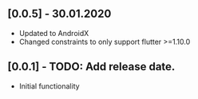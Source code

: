 ## [0.0.5] - 30.01.2020

* Updated to AndroidX
* Changed constraints to only support flutter >=1.10.0


## [0.0.1] - TODO: Add release date.

* Initial functionality
